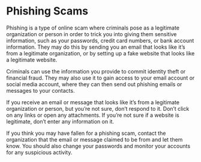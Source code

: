 # Phishing Scams

Phishing is a type of online scam where criminals pose as a legitimate organization or person in order to trick you into giving them sensitive information, such as your passwords, credit card numbers, or bank account information. They may do this by sending you an email that looks like it’s from a legitimate organization, or by setting up a fake website that looks like a legitimate website.

Criminals can use the information you provide to commit identity theft or financial fraud. They may also use it to gain access to your email account or social media account, where they can then send out phishing emails or messages to your contacts.

If you receive an email or message that looks like it’s from a legitimate organization or person, but you’re not sure, don’t respond to it. Don’t click on any links or open any attachments. If you’re not sure if a website is legitimate, don’t enter any information on it.

If you think you may have fallen for a phishing scam, contact the organization that the email or message claimed to be from and let them know. You should also change your passwords and monitor your accounts for any suspicious activity.
